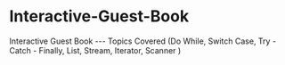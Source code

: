 # Interactive-Guest-Book
Interactive Guest Book --- Topics Covered (Do While, Switch Case, Try - Catch - Finally, List, Stream, Iterator, Scanner )
